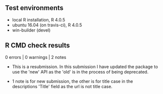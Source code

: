 ## Test environments
* local R installation, R 4.0.5
* ubuntu 16.04 (on travis-ci), R 4.0.5
* win-builder (devel)

## R CMD check results

0 errors | 0 warnings | 2 notes

* This is a resubmission. In this submission I have updated the package to use the 'new' API as the 'old' is in the process of being deprecated.

* 1 note is for new submission, the other is for title case in the descriptions 'Title' field as the url is not title case.
